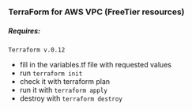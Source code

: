 ### TerraForm for AWS VPC (FreeTier resources)
##### Requires:
    Terraform v.0.12
* fill in the variables.tf file with requested values
* run ````terraform init````
* check it with terraform plan
* run it with ````terraform apply````
* destroy with ````terraform destroy````
